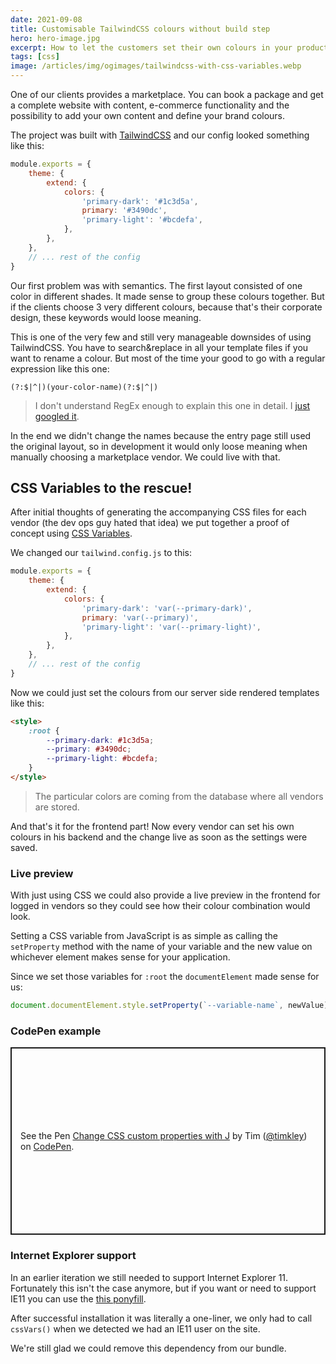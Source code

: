 ```yaml
---
date: 2021-09-08
title: Customisable TailwindCSS colours without build step
hero: hero-image.jpg
excerpt: How to let the customers set their own colours in your product / application.
tags: [css]
image: /articles/img/ogimages/tailwindcss-with-css-variables.webp
---
```


One of our clients provides a marketplace. You can book a package and get a complete website with content, e-commerce functionality and the possibility to add your own content and define your brand colours.

The project was built with [TailwindCSS](https://tailwindcss.com) and our config looked something like this:

```js
module.exports = {
	theme: {
		extend: {
			colors: {
				'primary-dark': '#1c3d5a',
				primary: '#3490dc',
				'primary-light': '#bcdefa',
			},
		},
	},
	// ... rest of the config
}
```

Our first problem was with semantics. The first layout consisted of one color in different shades. It made sense to group these colours together. But if the clients choose 3 very different colours, because that's their corporate design, these keywords would loose meaning.

This is one of the very few and still very manageable downsides of using TailwindCSS. You have to search&replace in all your template files if you want to rename a colour. But most of the time your good to go with a regular expression like this one:

```regex
(?:$|^|)(your-color-name)(?:$|^|)
```

> I don't understand RegEx enough to explain this one in detail. I [just googled it](https://regex101.com/library/1COSOf).

In the end we didn't change the names because the entry page still used the original layout, so in development it would only loose meaning when manually choosing a marketplace vendor. We could live with that.

## CSS Variables to the rescue!

After initial thoughts of generating the accompanying CSS files for each vendor (the dev ops guy hated that idea) we put together a proof of concept using [CSS Variables](https://developer.mozilla.org/en-US/docs/Web/CSS/Using_CSS_custom_properties).

We changed our `tailwind.config.js` to this:

```js
module.exports = {
	theme: {
		extend: {
			colors: {
				'primary-dark': 'var(--primary-dark)',
				primary: 'var(--primary)',
				'primary-light': 'var(--primary-light)',
			},
		},
	},
	// ... rest of the config
}
```

Now we could just set the colours from our server side rendered templates like this:

```html
<style>
	:root {
		--primary-dark: #1c3d5a;
		--primary: #3490dc;
		--primary-light: #bcdefa;
	}
</style>
```

> The particular colors are coming from the database where all vendors are stored.

And that's it for the frontend part! Now every vendor can set his own colours in his backend and the change live as soon as the settings were saved.

### Live preview

With just using CSS we could also provide a live preview in the frontend for logged in vendors so they could see how their colour combination would look.

Setting a CSS variable from JavaScript is as simple as calling the `setProperty` method with the name of your variable and the new value on whichever element makes sense for your application.

Since we set those variables for `:root` the `documentElement` made sense for us:

```js
document.documentElement.style.setProperty(`--variable-name`, newValue)
```

### CodePen example

<p class="codepen" data-height="300" data-default-tab="js,result" data-slug-hash="zYzNdRX" data-user="timkley" style="height: 300px; box-sizing: border-box; display: flex; align-items: center; justify-content: center; border: 2px solid; margin: 1em 0; padding: 1em;">
  <span>See the Pen <a href="https://codepen.io/timkley/pen/zYzNdRX">
  Change CSS custom properties with J</a> by Tim (<a href="https://codepen.io/timkley">@timkley</a>)
  on <a href="https://codepen.io">CodePen</a>.</span>
</p>
<script async src="https://cpwebassets.codepen.io/assets/embed/ei.js"></script>

### Internet Explorer support

In an earlier iteration we still needed to support Internet Explorer 11. Fortunately this isn't the case anymore, but if you want or need to support IE11 you can use the [this ponyfill](https://github.com/jhildenbiddle/css-vars-ponyfill).

After successful installation it was literally a one-liner, we only had to call `cssVars()` when we detected we had an IE11 user on the site.

We're still glad we could remove this dependency from our bundle.

